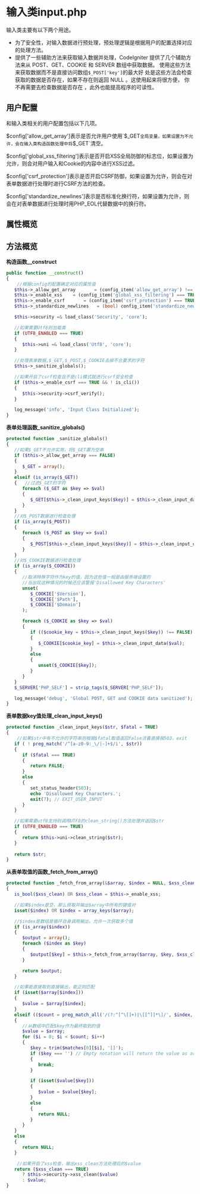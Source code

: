 # 输入类input.php
输入类主要有以下两个用途。
* 为了安全性，对输入数据进行预处理，预处理逻辑是根据用户的配置选择对应的处理方法。
* 提供了一些辅助方法来获取输入数据并处理，CodeIgniter 提供了几个辅助方法来从 POST、GET、COOKIE 和 SERVER 数组中获取数据。 使用这些方法来获取数据而不是直接访问数组`$_POST['key']`的最大好 处是这些方法会检查获取的数据是否存在，如果不存在则返回 NULL 。这使用起来将很方便， 你不再需要去检查数据是否存在 ，此外也能提高程序的可读性。
## 用户配置
和输入类相关的用户配置包括以下几项。

$config['allow_get_array']表示是否允许用户使用`$_GET`全局变量，如果设置为不允许，会在输入类构造函数处理中将`$_GET`清空。

$config['global_xss_filtering']表示是否开启XSS全局防御的标志位，如果设置为允许，则会对用户输入和Cookie的内容中进行XSS过滤。

$config['csrf_protection']表示是否开启CSRF防御，如果设置为允许，则会在对表单数据进行处理时进行CSRF方法的检查。

$config['standardize_newlines']表示是否标准化换行符，如果设置为允许，则会在对表单数据进行处理时用PHP_EOL代替数据中的换行符。

## 属性概览

## 方法概览

**构造函数__construct**
```php
public function __construct()
{
    //根据config的配置确定对应的属性值
   $this->_allow_get_array       = (config_item('allow_get_array') !== FALSE);
   $this->_enable_xss    = (config_item('global_xss_filtering') === TRUE);
   $this->_enable_csrf       = (config_item('csrf_protection') === TRUE);
   $this->_standardize_newlines   = (bool) config_item('standardize_newlines');

   $this->security =& load_class('Security', 'core');

   //如果需要Utf8则加载类
   if (UTF8_ENABLED === TRUE)
   {
      $this->uni =& load_class('Utf8', 'core');
   }

   //处理表单数据,$_GET,$_POST,$_COOKIE去掉不合要求的字符
   $this->_sanitize_globals();

   //如果开启了csrf检查且不是cli模式就进行csrf安全检查
   if ($this->_enable_csrf === TRUE && ! is_cli())
   {
      $this->security->csrf_verify();
   }

   log_message('info', 'Input Class Initialized');
}
```
**表单处理函数_sanitize_globals()**
```php
protected function _sanitize_globals()
{
   //如果$_GET不允许实用，将$_GET置为空串
   if ($this->_allow_get_array === FALSE)
   {
      $_GET = array();
   }
   elseif (is_array($_GET))
   {   //过滤$_GET的字符
      foreach ($_GET as $key => $val)
      {
         $_GET[$this->_clean_input_keys($key)] = $this->_clean_input_data($val);
      }
   }
   //对$_POST数据进行检查处理
   if (is_array($_POST))
   {
      foreach ($_POST as $key => $val)
      {
         $_POST[$this->_clean_input_keys($key)] = $this->_clean_input_data($val);
      }
   }
   //对$_COOKIE数据进行检查处理
   if (is_array($_COOKIE))
   {
      //取消特殊字符作为key的值，因为这些值一般是由服务端设置的
      //当出现这种情况的时候还应该警报'Disallowed Key Characters'
      unset(
         $_COOKIE['$Version'],
         $_COOKIE['$Path'],
         $_COOKIE['$Domain']
      );

      foreach ($_COOKIE as $key => $val)
      {
         if (($cookie_key = $this->_clean_input_keys($key)) !== FALSE)
         {
            $_COOKIE[$cookie_key] = $this->_clean_input_data($val);
         }
         else
         {
            unset($_COOKIE[$key]);
         }
      }
   }
   $_SERVER['PHP_SELF'] = strip_tags($_SERVER['PHP_SELF']);

   log_message('debug', 'Global POST, GET and COOKIE data sanitized');
}
```

**表单数据key值处理_clean_input_keys()**
```php
protected function _clean_input_keys($str, $fatal = TRUE)
{
    //如果$str中有不允许的字符串则根据$fatal取值返回false活着直接报503，exit
   if ( ! preg_match('/^[a-z0-9:_\/|-]+$/i', $str))
   {
      if ($fatal === TRUE)
      {
         return FALSE;
      }
      else
      {
         set_status_header(503);
         echo 'Disallowed Key Characters.';
         exit(7); // EXIT_USER_INPUT
      }
   }

   //如果需要utf8支持则调用UTF8的clean_string()方法处理并返回$str
   if (UTF8_ENABLED === TRUE)
   {
      return $this->uni->clean_string($str);
   }
  
   return $str;
}
```
**从表单取值的函数_fetch_from_array()**
```php
protected function _fetch_from_array(&$array, $index = NULL, $xss_clean = NULL)
{
   is_bool($xss_clean) OR $xss_clean = $this->_enable_xss;

   //如果$index是空，那么获取并输出$array中所有的键值对
   isset($index) OR $index = array_keys($array);

   //$index是数组是循环自身调用输出，允许一次获取多个值
   if (is_array($index))
   {
      $output = array();
      foreach ($index as $key)
      {
         $output[$key] = $this->_fetch_from_array($array, $key, $xss_clean);
      }

      return $output;
   }

   //如果能直接取到直接输出，能正则匹配
   if (isset($array[$index]))
   {
      $value = $array[$index];
   }
   elseif (($count = preg_match_all('/(?:^[^\[]+)|\[[^]]*\]/', $index, $matches)) > 1) //如果有数组注解符号
   {
      //从数组中匹配$key作为最终取到的值
      $value = $array;
      for ($i = 0; $i < $count; $i++)
      {
         $key = trim($matches[0][$i], '[]');
         if ($key === '') // Empty notation will return the value as array
         {
            break;
         }

         if (isset($value[$key]))
         {
            $value = $value[$key];
         }
         else
         {
            return NULL;
         }
      }
   }
   else
   {
      return NULL;
   }

    //如果开启了xss检查，输出xss_clean方法处理后的$value
   return ($xss_clean === TRUE)
      ? $this->security->xss_clean($value)
      : $value;
}
```
